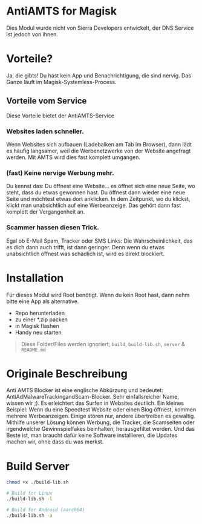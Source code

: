 # AntiAMTS for Magisk

Dies Modul wurde nicht von Sierra Developers entwickelt, der DNS Service ist jedoch von ihnen.

# Vorteile?

Ja, die gibts! Du hast kein App und Benachrichtigung, die sind nervig. Das Ganze läuft im Magisk-Systemless-Process.

## Vorteile vom Service

Diese Vorteile bietet der AntiAMTS-Service

### Websites laden schneller.

Wenn Websites sich aufbauen (Ladebalken am Tab im Browser), dann lädt es häufig langsamer, weil die Werbenetzwerke von der Website angefragt werden. Mit AMTS wird dies fast komplett umgangen.

### (fast) Keine nervige Werbung mehr.

Du kennst das: Du öffnest eine Website... es öffnet sich eine neue Seite, wo steht, dass du etwas gewonnen hast. Du öffnest dann wieder eine neue Seite und möchtest etwas dort anklicken. In dem Zeitpunkt, wo du klickst, klickt man unabsichtlich auf eine Werbeanzeige. Das gehört dann fast komplett der Vergangenheit an.

### Scammer hassen diesen Trick.

Egal ob E-Mail Spam, Tracker oder SMS Links: Die Wahrscheinlichkeit, das es dich dann auch trifft, ist dann geringer. Denn wenn du etwas unabsichtlich öffnest was schädlich ist, wird es direkt blockiert.

# Installation

Für dieses Modul wird Root benötigt. Wenn du kein Root hast, dann nehm bitte eine App als alternative.

- Repo herunterladen
- zu einer \*.zip packen
- in Magisk flashen
- Handy neu starten

> Diese Folder/Files werden ignoriert; `build`, `build-lib.sh`, `server` & `README.md`

# Originale Beschreibung

Anti AMTS Blocker ist eine englische Abkürzung und bedeutet: AntiAdMalwareTrackingandScam-Blocker. Sehr einfallsreicher Name, wissen wir ;). Es erleichtert das Surfen in Websites deutlich. Ein kleines Beispiel: Wenn du eine Speedtest Website oder einen Blog öffnest, kommen mehrere Werbeanzeigen. Einige stören nur, andere übertreiben es gewaltig. Mithilfe unserer Lösung können Werbung, die Tracker, die Scamseiten oder irgendwelche Gewinnspielfakes beinhalten, herausgefiltet werden. Und das Beste ist, man braucht dafür keine Software installieren, die Updates machen wir, ohne dass du was merkst.

# Build Server

```sh
chmod +x ./build-lib.sh

# Build for Linux
./build-lib.sh -l

# Build for Android (aarch64)
./build-lib.sh -a
```
